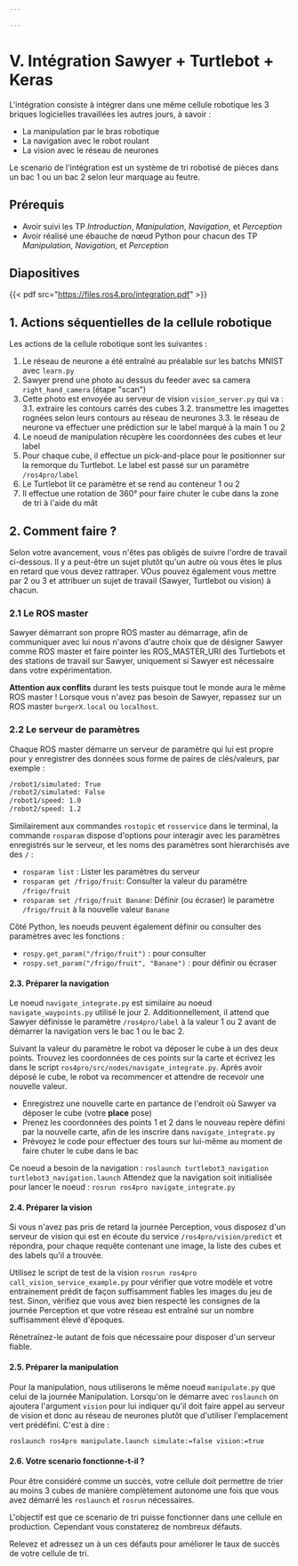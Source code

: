```yaml
---

---
```

# V. Intégration Sawyer + Turtlebot + Keras

L'intégration consiste à intégrer dans une même cellule robotique les 3 briques logicielles travaillées les autres jours, à savoir :

* La manipulation par le bras robotique
* La navigation avec le robot roulant
* La vision avec le réseau de neurones

Le scenario de l'intégration est un système de tri robotisé de pièces dans un bac 1 ou un bac 2 selon leur marquage au feutre.

## Prérequis

* Avoir suivi les TP *Introduction*, *Manipulation*, *Navigation*, et *Perception*
* Avoir réalisé une ébauche de nœud Python pour chacun des TP *Manipulation*, *Navigation*, et *Perception*

## Diapositives

{{< pdf src="https://files.ros4.pro/integration.pdf" >}}

## 1. Actions séquentielles de la cellule robotique

Les actions de la cellule robotique sont les suivantes :

1. Le réseau de neurone a été entraîné au préalable sur les batchs MNIST avec `learn.py`
2. Sawyer prend une photo au dessus du feeder avec sa camera `right_hand_camera` (étape "scan")
3. Cette photo est envoyée au serveur de vision `vision_server.py` qui va :
  3.1. extraire les contours carrés des cubes
  3.2. transmettre les imagettes rognées selon leurs contours au réseau de neurones
  3.3. le réseau de neurone va effectuer une prédiction sur le label marqué à la main 1 ou 2
4. Le noeud de manipulation récupère les coordonnées des cubes et leur label
5. Pour chaque cube, il effectue un pick-and-place pour le positionner sur la remorque du Turtlebot. Le label est passé sur un paramètre `/ros4pro/label`
6. Le Turtlebot lit ce paramètre et se rend au conteneur 1 ou 2
7. Il effectue une rotation de 360° pour faire chuter le cube dans la zone de tri à l'aide du mât

## 2. Comment faire ?

Selon votre avancement, vous n'êtes pas obligés de suivre l'ordre de travail ci-dessous. Il y a peut-être un sujet plutôt qu'un autre où vous êtes le plus en retard que vous devez rattraper. VOus pouvez également vous mettre par 2 ou 3 et attribuer un sujet de travail (Sawyer, Turtlebot ou vision) à chacun.

### 2.1 Le ROS master

Sawyer démarrant son propre ROS master au démarrage, afin de communiquer avec lui nous n'avons d'autre choix que de désigner Sawyer comme ROS master et faire pointer les ROS_MASTER_URI des Turtlebots et des stations de travail sur Sawyer, uniquement si Sawyer est nécessaire dans votre expérimentation.

**Attention aux conflits** durant les tests puisque tout le monde aura le même ROS master ! Lorsque vous n'avez pas besoin de Sawyer, repassez sur un ROS master `burgerX.local` ou `localhost`.

### 2.2 Le serveur de paramètres

Chaque ROS master démarre un serveur de paramètre qui lui est propre pour y enregistrer des données sous forme de paires de clés/valeurs, par exemple :

```bash
/robot1/simulated: True
/robot2/simulated: False
/robot1/speed: 1.0
/robot2/speed: 1.2
```

Similairement aux commandes `rostopic` et `rosservice` dans le terminal, la commande `rosparam` dispose d'options pour interagir avec les paramètres enregistrés sur le serveur, et les noms des paramètres sont hierarchisés ave des `/` :

* `rosparam list` : Lister les paramètres du serveur
* `rosparam get /frigo/fruit`: Consulter la valeur du paramètre `/frigo/fruit`
* `rosparam set /frigo/fruit Banane`: Définir (ou écraser) le paramètre `/frigo/fruit` à la nouvelle valeur `Banane`

Côté Python, les noeuds peuvent également définir ou consulter des paramètres avec les fonctions :

* `rospy.get_param("/frigo/fruit")` : pour consulter
* `rospy.set_param("/frigo/fruit", "Banane")` : pour définir ou écraser

#### 2.3. Préparer la navigation

Le noeud `navigate_integrate.py` est similaire au noeud `navigate_waypoints.py` utilisé le jour 2. Additionnellement, il attend que  Sawyer définisse le paramètre `/ros4pro/label` à la valeur 1 ou 2 avant de démarrer la navigation vers le bac 1 ou le bac 2.

Suivant la valeur du paramètre le robot va déposer le cube à un des deux points. Trouvez les coordonnées de ces points sur la carte et écrivez les dans le script `ros4pro/src/nodes/navigate_integrate.py`. Après avoir déposé le cube, le robot va recommencer et attendre de recevoir une nouvelle valeur.

* Enregistrez une nouvelle carte en partance de l'endroit où Sawyer va déposer le cube (votre **place** pose)
* Prenez les coordonnées des points 1 et 2 dans le nouveau repère défini par la nouvelle carte, afin de les inscrire dans `navigate_integrate.py`
* Prévoyez le code pour effectuer des tours sur lui-même au moment de faire chuter le cube dans le  bac

Ce noeud a besoin de la navigation : `roslaunch turtlebot3_navigation turtlebot3_navigation.launch`
Attendez que la navigation soit initialisée pour lancer le noeud : `rosrun ros4pro navigate_integrate.py`

#### 2.4. Préparer la vision

Si vous n'avez pas pris de retard la journée Perception, vous disposez d'un serveur de vision qui est en écoute du service `/ros4pro/vision/predict` et répondra, pour chaque requête contenant une image, la liste des cubes et des labels qu'il a trouvée.

Utilisez le script de test de la vision `rosrun ros4pro call_vision_service_example.py` pour vérifier que votre modèle et votre entrainement prédit de façon suffisamment fiables les images du jeu de test. Sinon, vérifiez que vous avez bien respecté les consignes de la journée Perception et que votre réseau est entraîné sur un nombre suffisamment élevé d'époques.

Rénetraînez-le autant de fois que nécessaire pour disposer d'un serveur fiable.

#### 2.5. Préparer la manipulation

Pour la manipulation, nous utiliserons le même noeud `manipulate.py` que celui de la journée Manipulation. Lorsqu'on le démarre avec `roslaunch` on ajoutera l'argument `vision` pour lui indiquer qu'il doit faire appel au serveur de vision et donc au réseau de neurones plutôt que d'utiliser l'emplacement vert prédéfini. C'est à dire :

```bash
roslaunch ros4pro manipulate.launch simulate:=false vision:=true
```

#### 2.6. Votre scenario fonctionne-t-il ?

Pour être considéré comme un succès, votre cellule doit permettre de trier au moins 3 cubes de manière complètement autonome une fois que vous avez démarré les `roslaunch` et `rosrun` nécessaires.

L'objectif est que ce scenario de tri puisse fonctionner dans une cellule en production. Cependant vous constaterez de nombreux défauts.

Relevez et adressez un à un ces défauts pour améliorer le taux de succès de votre cellule de tri.
